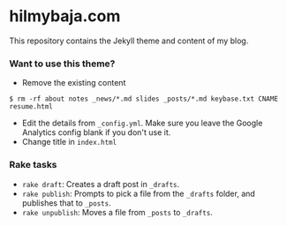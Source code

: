 
# hilmybaja.com

This repository contains the Jekyll theme and content of my blog.

### Want to use this theme?

* Remove the existing content

```
$ rm -rf about notes _news/*.md slides _posts/*.md keybase.txt CNAME resume.html
```

* Edit the details from `_config.yml`.
  Make sure you leave the Google Analytics config blank
  if you don't use it.
* Change title in `index.html`

### Rake tasks

- `rake draft`:
  Creates a draft post in `_drafts`.
- `rake publish`:
  Prompts to pick a file from the `_drafts` folder,
  and publishes that to `_posts`.
- `rake unpublish`:
  Moves a file from `_posts` to `_drafts`.
